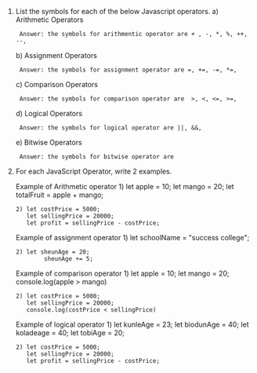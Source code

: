 
1) List the symbols for each of the below Javascript operators.
    a)  Arithmetic Operators

        Answer: the symbols for arithmentic operator are + , -, *, %, ++, --,

    b)  Assignment Operators

        Answer: the symbols for assignment operator are =, +=, -=, *=, 

    c)  Comparison Operators

        Answer: the symbols for comparison operator are  >, <, <=, >=, 

    d)  Logical Operators

        Answer: the symbols for logical operator are ||, &&,

    e)  Bitwise Operators

        Answer: the symbols for bitwise operator are 


2) For each JavaScript Operator, write 2 examples.

    Example of Arithmetic operator
       1) let apple = 10;
          let mango = 20;
          let totalFruit = apple + mango;

       2) let costPrice = 5000;
          let sellingPrice = 20000;
          let profit = sellingPrice - costPrice;


    Example of assignment operator
       1) let schoolName = "success college";
         

       2) let sheunAge = 20;
               sheunAge += 5;

    Example of comparison operator
       1) let apple = 10;
          let mango = 20;
          console.log(apple > mango)

       2) let costPrice = 5000;
          let sellingPrice = 20000;
          console.log(costPrice < sellingPrice)
    
    Example of logical operator
       1) let kunleAge = 23;
          let biodunAge = 40;
          let koladeage = 40;
          let tobiAge = 20;
          

       2) let costPrice = 5000;
          let sellingPrice = 20000;
          let profit = sellingPrice - costPrice;



          

